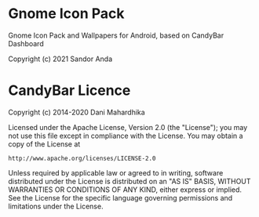 # Gnome Icon Pack
Gnome Icon Pack and Wallpapers for Android, based on CandyBar Dashboard
 
Copyright (c) 2021 Sandor Anda


# CandyBar Licence

Copyright (c) 2014-2020 Dani Mahardhika

Licensed under the Apache License, Version 2.0 (the "License");
you may not use this file except in compliance with the License.
You may obtain a copy of the License at

    http://www.apache.org/licenses/LICENSE-2.0

Unless required by applicable law or agreed to in writing, software
distributed under the License is distributed on an "AS IS" BASIS,
WITHOUT WARRANTIES OR CONDITIONS OF ANY KIND, either express or implied.
See the License for the specific language governing permissions and
limitations under the License.
```
